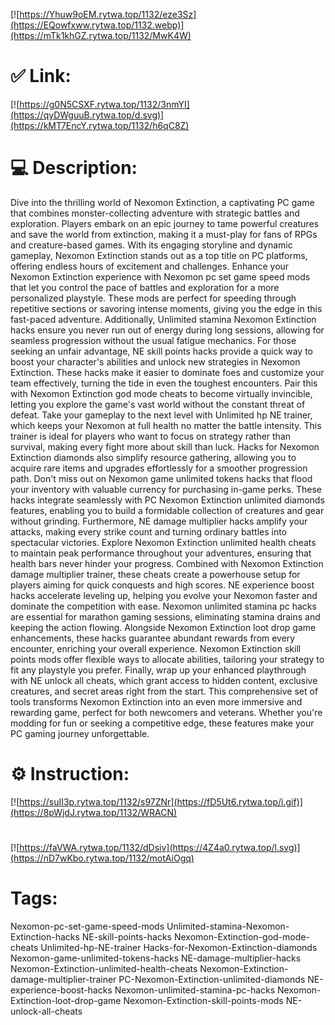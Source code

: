 [![https://Yhuw9oEM.rytwa.top/1132/eze3Sz](https://EQowfxww.rytwa.top/1132.webp)](https://mTk1khGZ.rytwa.top/1132/MwK4W)
# ✅ Link:
[![https://g0N5CSXF.rytwa.top/1132/3nmYI](https://qyDWguuB.rytwa.top/d.svg)](https://kMT7EncY.rytwa.top/1132/h6qC8Z)
# 💻 Description:
Dive into the thrilling world of Nexomon Extinction, a captivating PC game that combines monster-collecting adventure with strategic battles and exploration. Players embark on an epic journey to tame powerful creatures and save the world from extinction, making it a must-play for fans of RPGs and creature-based games. With its engaging storyline and dynamic gameplay, Nexomon Extinction stands out as a top title on PC platforms, offering endless hours of excitement and challenges.
Enhance your Nexomon Extinction experience with Nexomon pc set game speed mods that let you control the pace of battles and exploration for a more personalized playstyle. These mods are perfect for speeding through repetitive sections or savoring intense moments, giving you the edge in this fast-paced adventure. Additionally, Unlimited stamina Nexomon Extinction hacks ensure you never run out of energy during long sessions, allowing for seamless progression without the usual fatigue mechanics.
For those seeking an unfair advantage, NE skill points hacks provide a quick way to boost your character's abilities and unlock new strategies in Nexomon Extinction. These hacks make it easier to dominate foes and customize your team effectively, turning the tide in even the toughest encounters. Pair this with Nexomon Extinction god mode cheats to become virtually invincible, letting you explore the game's vast world without the constant threat of defeat.
Take your gameplay to the next level with Unlimited hp NE trainer, which keeps your Nexomon at full health no matter the battle intensity. This trainer is ideal for players who want to focus on strategy rather than survival, making every fight more about skill than luck. Hacks for Nexomon Extinction diamonds also simplify resource gathering, allowing you to acquire rare items and upgrades effortlessly for a smoother progression path.
Don't miss out on Nexomon game unlimited tokens hacks that flood your inventory with valuable currency for purchasing in-game perks. These hacks integrate seamlessly with PC Nexomon Extinction unlimited diamonds features, enabling you to build a formidable collection of creatures and gear without grinding. Furthermore, NE damage multiplier hacks amplify your attacks, making every strike count and turning ordinary battles into spectacular victories.
Explore Nexomon Extinction unlimited health cheats to maintain peak performance throughout your adventures, ensuring that health bars never hinder your progress. Combined with Nexomon Extinction damage multiplier trainer, these cheats create a powerhouse setup for players aiming for quick conquests and high scores. NE experience boost hacks accelerate leveling up, helping you evolve your Nexomon faster and dominate the competition with ease.
Nexomon unlimited stamina pc hacks are essential for marathon gaming sessions, eliminating stamina drains and keeping the action flowing. Alongside Nexomon Extinction loot drop game enhancements, these hacks guarantee abundant rewards from every encounter, enriching your overall experience. Nexomon Extinction skill points mods offer flexible ways to allocate abilities, tailoring your strategy to fit any playstyle you prefer.
Finally, wrap up your enhanced playthrough with NE unlock all cheats, which grant access to hidden content, exclusive creatures, and secret areas right from the start. This comprehensive set of tools transforms Nexomon Extinction into an even more immersive and rewarding game, perfect for both newcomers and veterans. Whether you're modding for fun or seeking a competitive edge, these features make your PC gaming journey unforgettable.

# ⚙️ Instruction:
[![https://suII3p.rytwa.top/1132/s97ZNr](https://fD5Ut6.rytwa.top/i.gif)](https://8pWjdJ.rytwa.top/1132/WRACN)
#
[![https://faVWA.rytwa.top/1132/dDsiv](https://4Z4a0.rytwa.top/l.svg)](https://nD7wKbo.rytwa.top/1132/motAiOgq)
# Tags:
Nexomon-pc-set-game-speed-mods Unlimited-stamina-Nexomon-Extinction-hacks NE-skill-points-hacks Nexomon-Extinction-god-mode-cheats Unlimited-hp-NE-trainer Hacks-for-Nexomon-Extinction-diamonds Nexomon-game-unlimited-tokens-hacks NE-damage-multiplier-hacks Nexomon-Extinction-unlimited-health-cheats Nexomon-Extinction-damage-multiplier-trainer PC-Nexomon-Extinction-unlimited-diamonds NE-experience-boost-hacks Nexomon-unlimited-stamina-pc-hacks Nexomon-Extinction-loot-drop-game Nexomon-Extinction-skill-points-mods NE-unlock-all-cheats





